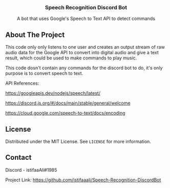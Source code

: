 <br />
<p align="center">
  <h3 align="center">Speech Recognition Discord Bot</h3>
  <p align="center">
    A bot that uses Google's Speech to Text API to detect commands
  </p>
</p>

<!-- ABOUT THE PROJECT -->
## About The Project

This code only only listens to one user and creates an output stream of raw audio data for the Google API to convert into digital audio and give a text result, 
which could be used to make commands to play music.

This code dosn't contain any commands for the discord bot to do, it's only purpose is to convert speech to text.

API References:

https://googleapis.dev/nodejs/speech/latest/

https://discord.js.org/#/docs/main/stable/general/welcome

https://cloud.google.com/speech-to-text/docs/encoding

<!-- LICENSE -->
## License

Distributed under the MIT License. See `LICENSE` for more information.



<!-- CONTACT -->
## Contact

Discord - istifaaAli#1985

Project Link: https://github.com/istifaaali/Speech-Recognition-DiscordBot


